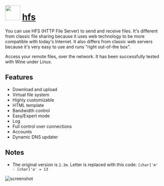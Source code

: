 # <img src="https://cdn.jsdelivr.net/gh/majkinetor/chocolatey/hfs/icon.gif" width="48" height="48"/> [hfs](https://chocolatey.org/packages/hfs)



You can use HFS (HTTP File Server) to send and receive files. It's different from classic file sharing because it uses web technology to be more compatible with today's Internet. It also differs from classic web servers because it's very easy to use and runs "right out-of-the box".

Access your remote files, over the network.
It has been successfully tested with Wine under Linux.

## Features

- Download and upload
- Virtual file system
- Highly customizable
- HTML template
- Bandwidth control
- Easy/Expert mode
- Log
- Full control over connections
- Accounts
- Dynamic DNS updater

## Notes

- The original version is `2.3m`. Letter is replaced with this code: `[char]'m' - [char]'a' = 13`


![screenshot](https://cdn.rawgit.com/majkinetor/chocolatey/master/hfs/screenshot.png)
